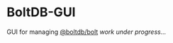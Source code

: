 # BoltDB-GUI

GUI for managing [@boltdb/bolt](https://github.com/boltdb/bolt)
<i>work under progress...</i>
